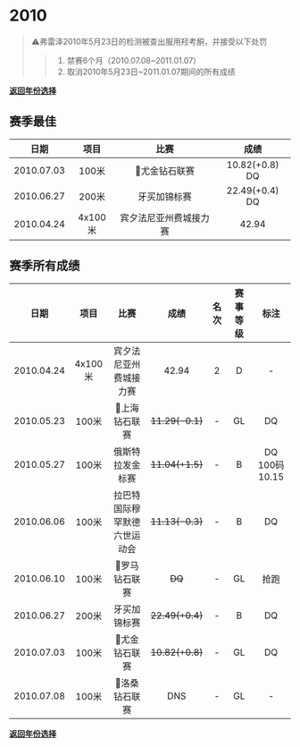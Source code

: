 # 2010

> ⚠弗雷泽2010年5月23日的检测被查出服用羟考酮，并接受以下处罚
>
> > 1. 禁赛6个月（2010.07.08~2011.01.07）
> > 2. 取消2010年5月23日~2011.01.07期间的所有成绩

**[返回年份选择](../Results.md)**

## 赛季最佳

|    日期    |  项目   |          比赛          |      成绩      |
| :--------: | :-----: | :--------------------: | :------------: |
| 2010.07.03 |  100米  |     💎尤金钻石联赛      | 10.82(+0.8) DQ |
| 2010.06.27 |  200米  |      牙买加锦标赛      | 22.49(+0.4) DQ |
| 2010.04.24 | 4x100米 | 宾夕法尼亚州费城接力赛 |     42.94      |

## 赛季所有成绩

|    日期    |  项目   |             比赛             |      成绩       | 名次 | 赛事等级 |       标注       |
| :--------: | :-----: | :--------------------------: | :-------------: | :--: | :------: | :--------------: |
| 2010.04.24 | 4x100米 |    宾夕法尼亚州费城接力赛    |      42.94      |  2   |    D     |        -         |
| 2010.05.23 |  100米  |        💎上海钻石联赛         | ~~11.29(-0.1)~~ |  -   |    GL    |        DQ        |
| 2010.05.27 |  100米  |       俄斯特拉发金标赛       | ~~11.04(+1.5)~~ |  -   |    B     | DQ<br>100码10.15 |
| 2010.06.06 |  100米  | 拉巴特国际穆罕默德六世运动会 | ~~11.13(-0.3)~~ |  -   |    B     |        DQ        |
| 2010.06.10 |  100米  |        💎罗马钻石联赛         |     ~~DQ~~      |  -   |    GL    |       抢跑       |
| 2010.06.27 |  200米  |         牙买加锦标赛         | ~~22.49(+0.4)~~ |  -   |    B     |        DQ        |
| 2010.07.03 |  100米  |        💎尤金钻石联赛         | ~~10.82(+0.8)~~ |  -   |    GL    |        DQ        |
| 2010.07.08 |  100米  |        💎洛桑钻石联赛         |       DNS       |  -   |    GL    |        -         |

**[返回年份选择](../Results.md)**